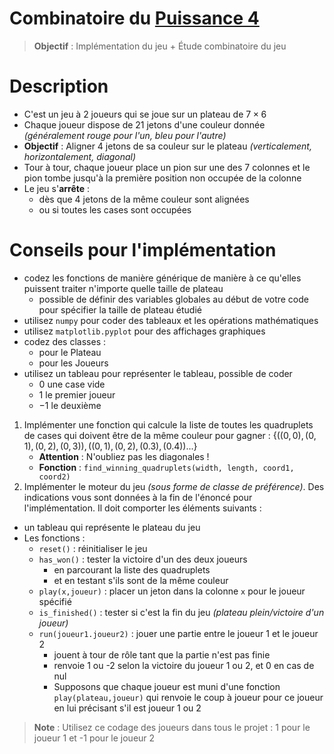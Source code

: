 # Combinatoire du [Puissance 4](https://fr.wikipedia.org/wiki/Puissance_4)
>**Objectif** : Implémentation du jeu + Étude combinatoire du jeu
# Description
- C'est un jeu à 2 joueurs qui se joue sur un plateau de $7\times6$
- Chaque joueur dispose de 21 jetons d'une couleur donnée *(généralement rouge pour l'un, bleu pour l'autre)*
- **Objectif** : Aligner 4 jetons de sa couleur sur le plateau *(verticalement, horizontalement, diagonal)*
- Tour à tour, chaque joueur place un pion sur une des $7$ colonnes et le pion tombe jusqu'à la première position non occupée de la colonne
- Le jeu s'**arrête** :
	- dès que 4 jetons de la même couleur sont alignées 
	- ou si toutes les cases sont occupées


# Conseils pour l'implémentation 
- codez les fonctions de manière générique de manière à ce qu'elles puissent traiter n'importe quelle taille de plateau
	- possible de définir des variables globales au début de votre code pour spécifier la taille de plateau étudié
- utilisez `numpy` pour coder des tableaux et les opérations mathématiques
- utilisez `matplotlib.pyplot` pour des affichages graphiques
- codez des classes : 
	- pour le Plateau
	- pour les Joueurs
- utilisez un tableau pour représenter le tableau, possible de coder
	- $0$ une case vide
	- $1$ le premier joueur
	- $-1$ le deuxième

1. Implémenter une fonction qui calcule la liste de toutes les quadruplets de cases qui doivent être de la même couleur pour gagner : $\{((0,0),(0,1),(0,2),(0,3)),((0,1),(0,2),(0.3),(0.4))...\}$
	- **Attention** : N'oubliez pas les diagonales !
	- **Fonction** : `find_winning_quadruplets(width, length, coord1, coord2)`
2. Implémenter le moteur du jeu *(sous forme de classe de préférence)*. Des indications vous sont données à la fin de l'énoncé pour l'implémentation. Il doit comporter les éléments suivants : 
- un tableau qui représente le plateau du jeu
- Les fonctions : 
	- `reset()` : réinitialiser le jeu
	- `has_won()` : tester la victoire d'un des deux joueurs
		- en parcourant la liste des quadruplets
		- et en testant s'ils sont de la même couleur
	- `play(x,joueur)` : placer un jeton dans la colonne `x` pour le joueur spécifié
	- `is_finished()` : tester si c'est la fin du jeu *(plateau plein/victoire d'un joueur)*
	- `run(joueur1.joueur2)` : jouer une partie entre le joueur 1 et le joueur 2
		- jouent à tour de rôle tant que la partie n'est pas finie
		- renvoie 1 ou -2 selon la victoire du joueur 1 ou 2, et 0 en cas de nul
		- Supposons que chaque joueur est muni d'une fonction `play(plateau,joueur)` qui renvoie le coup à joueur pour ce joueur en lui précisant s'il est joueur 1 ou 2
>**Note** : Utilisez ce codage des joueurs dans tous le projet : 1 pour le joueur 1 et -1 pour le joueur 2